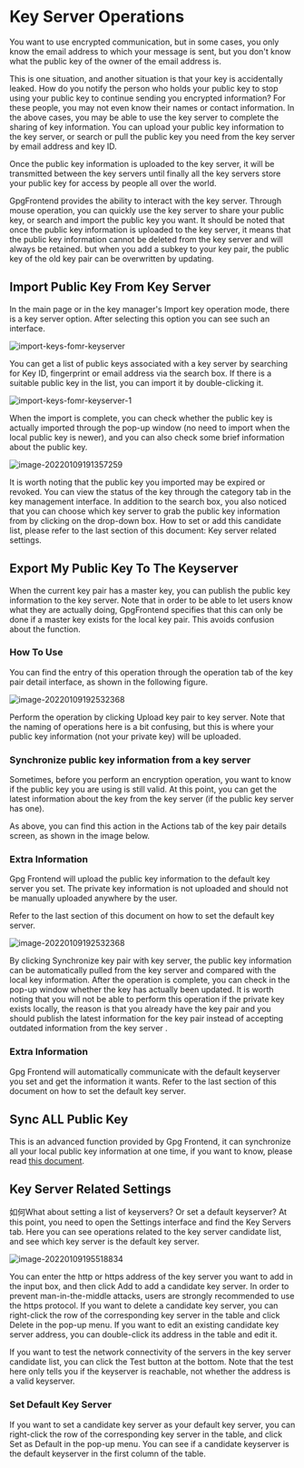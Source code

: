 # Key Server Operations

You want to use encrypted communication, but in some cases, you only know the email address to which your message is
sent, but you don't know what the public key of the owner of the email address is.

This is one situation, and another situation is that your key is accidentally leaked. How do you notify the person who
holds your public key to stop using your public key to continue sending you encrypted information? For these people, you
may not even know their names or contact information. In the above cases, you may be able to use the key server to
complete the sharing of key information. You can upload your public key information to the key server, or search or pull
the public key you need from the key server by email address and key ID.

Once the public key information is uploaded to the key server, it will be transmitted between the key servers until
finally all the key servers store your public key for access by people all over the world.

GpgFrontend provides the ability to interact with the key server. Through mouse operation, you can quickly use the key
server to share your public key, or search and import the public key you want. It should be noted that once the public
key information is uploaded to the key server, it means that the public key information cannot be deleted from the key
server and will always be retained. but when you add a subkey to your key pair, the public key of the old key pair can
be overwritten by updating.

## Import Public Key From Key Server

In the main page or in the key manager's Import key operation mode, there is a key server option. After selecting this
option you can see such an interface.

![import-keys-fomr-keyserver](_media/key-server-operations/import-keys-fomr-keyserver.png)

You can get a list of public keys associated with a key server by searching for Key ID, fingerprint or email address via
the search box. If there is a suitable public key in the list, you can import it by double-clicking it.

![import-keys-fomr-keyserver-1](_media/key-server-operations/import-keys-fomr-keyserver-1.png)

When the import is complete, you can check whether the public key is actually imported through the pop-up window (no
need to import when the local public key is newer), and you can also check some brief information about the public key.

![image-20220109191357259](_media/key-server-operations/image-20220109191357259.png)

It is worth noting that the public key you imported may be expired or revoked. You can view the status of the key
through the category tab in the key management interface. In addition to the search box, you also noticed that you can
choose which key server to grab the public key information from by clicking on the drop-down box. How to set or add this
candidate list, please refer to the last section of this document: Key server related settings.

## Export My Public Key To The Keyserver

When the current key pair has a master key, you can publish the public key information to the key server. Note that in
order to be able to let users know what they are actually doing, GpgFrontend specifies that this can only be done if a
master key exists for the local key pair. This avoids confusion about the function.

### How To Use

You can find the entry of this operation through the operation tab of the key pair detail interface, as shown in the
following figure.

![image-20220109192532368](_media/key-server-operations/image-20220109192532368.png)

Perform the operation by clicking Upload key pair to key server. Note that the naming of operations here is a bit
confusing, but this is where your public key information (not your private key) will be uploaded.

### Synchronize public key information from a key server

Sometimes, before you perform an encryption operation, you want to know if the public key you are using is still valid.
At this point, you can get the latest information about the key from the key server (if the public key server has one).

As above, you can find this action in the Actions tab of the key pair details screen, as shown in the image below.

### Extra Information

Gpg Frontend will upload the public key information to the default key server you set. The private key information is
not uploaded and should not be manually uploaded anywhere by the user.

Refer to the last section of this document on how to set the default key server.

![image-20220109192532368](_media/key-server-operations/image-20220109192532368.png)

By clicking Synchronize key pair with key server, the public key information can be automatically pulled from the key
server and compared with the local key information. After the operation is complete, you can check in the pop-up window
whether the key has actually been updated. It is worth noting that you will not be able to perform this operation if the
private key exists locally, the reason is that you already have the key pair and you should publish the latest
information for the key pair instead of accepting outdated information from the key server .

### Extra Information

Gpg Frontend will automatically communicate with the default keyserver you set and get the information it wants. Refer
to the last section of this document on how to set the default key server.

## Sync ALL Public Key

This is an advanced function provided by Gpg Frontend, it can synchronize all your local public key information at one
time, if you want to know, please read [this document](../features/sync-all-public-keys.md).

## Key Server Related Settings

如何What about setting a list of keyservers? Or set a default keyserver? At this point, you need to open the Settings
interface and find the Key Servers tab. Here you can see operations related to the key server candidate list, and see
which key server is the default key server.

![image-20220109195518834](_media/key-server-operations/image-20220109195518834.png)

You can enter the http or https address of the key server you want to add in the input box, and then click Add to add a
candidate key server. In order to prevent man-in-the-middle attacks, users are strongly recommended to use the https
protocol. If you want to delete a candidate key server, you can right-click the row of the corresponding key server in
the table and click Delete in the pop-up menu. If you want to edit an existing candidate key server address, you can
double-click its address in the table and edit it.

If you want to test the network connectivity of the servers in the key server candidate list, you can click the Test
button at the bottom. Note that the test here only tells you if the keyserver is reachable, not whether the address is a
valid keyserver.

### Set Default Key Server

If you want to set a candidate key server as your default key server, you can right-click the row of the corresponding
key server in the table, and click Set as Default in the pop-up menu. You can see if a candidate keyserver is the
default keyserver in the first column of the table.